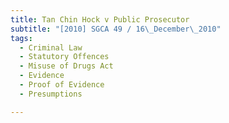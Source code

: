 ```yaml
---
title: Tan Chin Hock v Public Prosecutor
subtitle: "[2010] SGCA 49 / 16\_December\_2010"
tags:
  - Criminal Law
  - Statutory Offences
  - Misuse of Drugs Act
  - Evidence
  - Proof of Evidence
  - Presumptions

---
```


